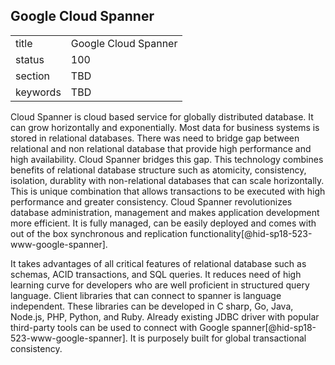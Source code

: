 ## Google Cloud Spanner


|          |                      |
| -------- | -------------------- |
| title    | Google Cloud Spanner |
| status   | 100                  |
| section  | TBD                  |
| keywords | TBD                  |




Cloud Spanner is cloud based service for globally distributed database.
It can grow horizontally and exponentially. Most data for business 
systems is stored in relational databases. There was need to bridge 
gap between relational and non relational database that 
provide high performance and high availability. Cloud Spanner bridges this 
gap. This technology combines benefits of relational database structure 
such as atomicity, consistency, isolation, durablity with non-relational 
databases that can scale horizontally. This is unique combination that 
allows transactions to be executed with high performance and greater 
consistency. Cloud Spanner revolutionizes database administration, 
management and makes application development more efficient. It is fully 
managed, can be easily deployed and comes with out of the box synchronous 
and replication functionality[@hid-sp18-523-www-google-spanner]. 

It takes advantages of all critical features of relational database such 
as schemas, ACID transactions, and SQL queries. It reduces
need of high learning curve for developers who are well proficient in 
structured query language. Client libraries that can connect to spanner is 
language independent. These libraries can be developed in C sharp, Go, Java, 
Node.js, PHP, Python, and Ruby. Already existing JDBC driver with popular 
third-party tools can be used to connect with Google
spanner[@hid-sp18-523-www-google-spanner]. 
It is purposely built for global transactional consistency.

